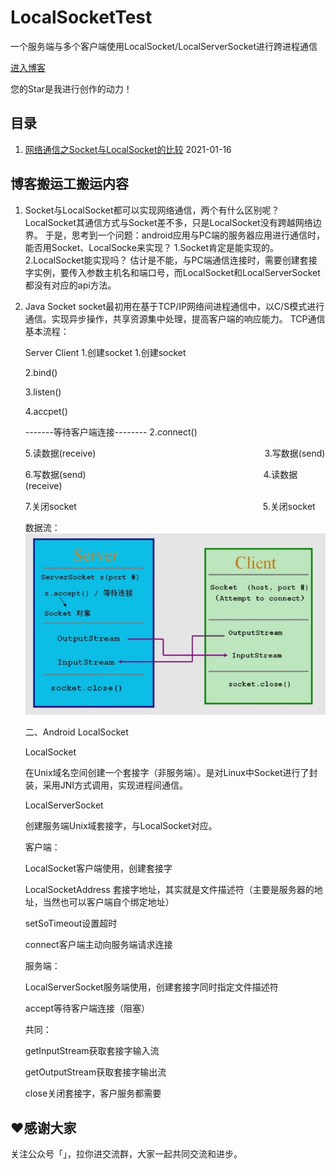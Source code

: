 # LocalSocketTest

一个服务端与多个客户端使用LocalSocket/LocalServerSocket进行跨进程通信

[进入博客](https://github.com/)

您的Star是我进行创作的动力！

## 目录

1. [网络通信之Socket与LocalSocket的比较](https://www.cnblogs.com/joanna-yan/p/4708658.html) 2021-01-16

## 博客搬运工搬运内容

1. Socket与LocalSocket都可以实现网络通信，两个有什么区别呢？
   LocalSocket其通信方式与Socket差不多，只是LocalSocket没有跨越网络边界。
   于是，思考到一个问题：android应用与PC端的服务器应用进行通信时，能否用Socket、LocalSocke来实现？
   1.Socket肯定是能实现的。
   2.LocalSocket能实现吗？
   估计是不能，与PC端通信连接时，需要创建套接字实例，要传入参数主机名和端口号，而LocalSocket和LocalServerSocket都没有对应的api方法。
2. Java Socket
   socket最初用在基于TCP/IP网络间进程通信中，以C/S模式进行通信。实现异步操作，共享资源集中处理，提高客户端的响应能力。
   TCP通信基本流程：

   Server                                                                     Client
	1.创建socket                                                             1.创建socket

	2.bind()

	3.listen()

	4.accpet()

	-------等待客户端连接--------                                      2.connect()

	5.读数据(receive)　　　　　　　　　　　　　　　　　　　  3.写数据(send)

	6.写数据(send)　　　　　　　　　　　　　　　　　　　　  4.读数据(receive)

	7.关闭socket　　　　　　　　　　　　　　　　　　　　　  5.关闭socket

	数据流：
	![image](./screenshot/061717107845571.png)

	二、Android LocalSocket

	LocalSocket

	在Unix域名空间创建一个套接字（非服务端）。是对Linux中Socket进行了封装，采用JNI方式调用，实现进程间通信。

	LocalServerSocket

	创建服务端Unix域套接字，与LocalSocket对应。

	客户端：

	LocalSocket客户端使用，创建套接字

	LocalSocketAddress 套接字地址，其实就是文件描述符（主要是服务器的地址，当然也可以客户端自个绑定地址）

	setSoTimeout设置超时

	connect客户端主动向服务端请求连接

	服务端：

	LocalServerSocket服务端使用，创建套接字同时指定文件描述符

	accept等待客户端连接（阻塞）

	共同：

	getInputStream获取套接字输入流

	getOutputStream获取套接字输出流

	close关闭套接字，客户服务都需要

## ❤️感谢大家

关注公众号「」，拉你进交流群，大家一起共同交流和进步。
